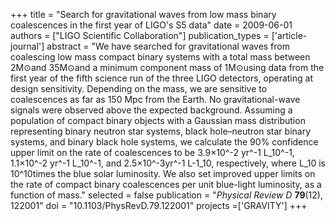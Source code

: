 +++
title = "Search for gravitational waves from low mass binary coalescences in the first year of LIGO's S5 data"
date = 2009-06-01
authors = ["LIGO Scientific Collaboration"]
publication_types = ['article-journal']
abstract = "We have searched for gravitational waves from coalescing low mass compact binary systems with a total mass between 2M⊙and 35M⊙and a minimum component mass of 1M⊙using data from the first year of the fifth science run of the three LIGO detectors, operating at design sensitivity. Depending on the mass, we are sensitive to coalescences as far as 150 Mpc from the Earth. No gravitational-wave signals were observed above the expected background. Assuming a population of compact binary objects with a Gaussian mass distribution representing binary neutron star systems, black hole–neutron star binary systems, and binary black hole systems, we calculate the 90% confidence upper limit on the rate of coalescences to be 3.9×10^-2 yr^-1 L_10^-1, 1.1×10^-2 yr^-1 L_10^-1, and 2.5×10^-3yr^-1 L-1_10, respectively, where L_10 is 10^10times the blue solar luminosity. We also set improved upper limits on the rate of compact binary coalescences per unit blue-light luminosity, as a function of mass."
selected = false
publication = "*Physical Review D* **79**(12), 122001"
doi = "10.1103/PhysRevD.79.122001"
projects =['GRAVITY']
+++
